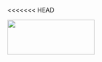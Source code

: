 <<<<<<< HEAD

<img src="https://img.shields.io/badge/C%23-512BD4?style=for-the-badge&logo=dotnet&logoColor=white" width="200" height="80">

